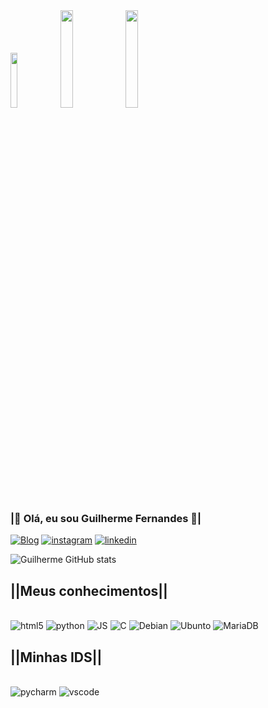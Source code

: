 <div style="display:inline_block">
    <img src="https://media1.giphy.com/media/3oEduYuCeCqUHRPUbu/giphy.gif" width="15%">
    <img src="https://media.giphy.com/media/h6liiBnHX1d1ymoctK/giphy.gif" width="20%">
    <img src="https://media.giphy.com/media/h6liiBnHX1d1ymoctK/giphy.gif" width="20%">
</div>

### <b>|🎃 Olá, eu sou Guilherme Fernandes 🎃|</b>
[![Blog](https://img.shields.io/website?label=Meucurriculo.com&style=for-the-badge&url=https://sujeitoprogramador.com )](https://ceub.zoser.works/index.php/curriculo/)
[![instagram](https://img.shields.io/badge/Instagram-9400D3?style=for-the-badge&logo=instagram&logoColor=white)](https://www.instagram.com/guilhermehzf/)
[![linkedin](https://img.shields.io/badge/LinkedIn-800080?style=for-the-badge&logo=linkedin&logoColor=white)](https://www.linkedin.com/in/guilherme-henrique-fernandes-3593b5244/)

![Guilherme GitHub stats](https://github-readme-stats.vercel.app/api?username=Guilhermehzf&show_icons=true&theme=nightowl)

## <b>||Meus conhecimentos||</b>

<div style="display: inline_block"><br/>
  <img aling="center" alt="html5"src="https://img.shields.io/badge/HTML5-9400D3?style=for-the-badge&logo=html5&logoColor=white"/>
  <img aling="center" alt="python"src="https://img.shields.io/badge/Python-9400D3?style=for-the-badge&logo=python&logoColor=white"/>
  <img aling="center" alt="JS"src="https://img.shields.io/badge/JavaScript-9400D3?style=for-the-badge&logo=javascript&logoColor=black"/>
  <img aling="center" alt="C"src="https://img.shields.io/badge/C-9400D3?style=for-the-badge&logo=c&logoColor=white"/>
  <img aling="center" alt="Debian"src="https://img.shields.io/badge/Debian-9400D3?style=for-the-badge&logo=debian&logoColor=white"/>
  <img aling="center" alt="Ubunto"src="https://img.shields.io/badge/Ubuntu-9400D3?style=for-the-badge&logo=ubuntu&logoColor=white"/>
  <img aling="center" alt="MariaDB"src="https://img.shields.io/badge/MariaDB-9400D3?style=for-the-badge&logo=mariadb&logoColor=white"/>
</div>

## <b>||Minhas IDS||</b>
<div style="display: inline_block"><br/>
  <img aling="center" alt="pycharm"src="https://img.shields.io/badge/PyCharm-9400D3.svg?&style=for-the-badge&logo=PyCharm&logoColor=white"/>
  <img aling="center" alt="vscode" src="https://img.shields.io/badge/Visual_Studio_Code-9400D3?style=for-the-badge&logo=visual%20studio%20code&logoColor=white">
</div>
